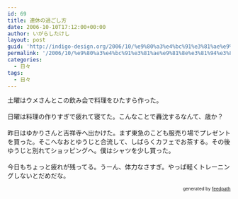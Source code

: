 ```yaml
---
id: 69
title: 連休の過ごし方
date: 2006-10-10T17:12:00+00:00
author: いがらしたけし
layout: post
guid: 'http://indigo-design.org/2006/10/%e9%80%a3%e4%bc%91%e3%81%ae%e9%81%8e%e3%81%94%e3%81%97%e6%96%b9/'
permalink: '/2006/10/%e9%80%a3%e4%bc%91%e3%81%ae%e9%81%8e%e3%81%94%e3%81%97%e6%96%b9/'
categories:
  - 日々
tags:
  - 日々
---
```

土曜はウメさんとこの飲み会で料理をひたすら作った。<br /><br />日曜は料理の作りすぎで疲れて寝てた。こんなことで轟沈するなんて、歳か？<br /><br />昨日はゆかりさんと吉祥寺へ出かけた。まず東急のこども服売り場でプレゼントを買った。そこへなおとゆうじと合流して、しばらくカフェでお茶する。その後ゆうじと別れてショッピングへ。僕はシャツを少し買った。<br /><br />今日もちょっと疲れが残ってる。うーん、体力なさすぎ。やっぱ軽くトレーニングしないとだめだな。<br />
<div style="text-align: right;font-size: 10px">
&nbsp;&nbsp;<span>generated by <a href="http://feedpath.jp">feedpath</a></span>
</div>